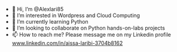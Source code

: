 - 👋 Hi, I’m @Alexlari85
- 👀 I’m interested in Wordpress and Cloud Computing
- 🌱 I’m currently learning Python
- 💞️ I’m looking to collaborate on Python hands-on-labs projects
- 📫 How to reach me? Please message me on my Linkedin profile www.linkedin.com/in/aissa-laribi-3704b8162

<!---
Alexlari85/Alexlari85 is a ✨ special ✨ repository because its `README.md` (this file) appears on your GitHub profile.
You can click the Preview link to take a look at your changes.
--->
